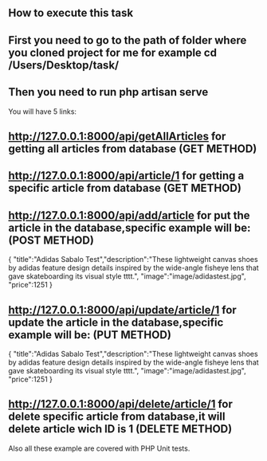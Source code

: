 ## How to execute this task

## First you need to go to the path of folder where you cloned project for me for example cd /Users/Desktop/task/
## Then you need to run php artisan serve

You will have 5 links:

## http://127.0.0.1:8000/api/getAllArticles for getting all articles from database (GET METHOD)

## http://127.0.0.1:8000/api/article/1  for getting a specific article from database (GET METHOD)

## http://127.0.0.1:8000/api/add/article for put the article in the database,specific example will be: (POST METHOD)
{
"title":"Adidas Sabalo Test","description":"These lightweight canvas shoes by adidas feature design details inspired by the wide-angle fisheye lens that gave skateboarding its visual style tttt.",
"image":"image\/adidastest.jpg",
"price":1251
}

## http://127.0.0.1:8000/api/update/article/1 for update the article in the database,specific example will be: (PUT METHOD)
{
"title":"Adidas Sabalo Test","description":"These lightweight canvas shoes by adidas feature design details inspired by the wide-angle fisheye lens that gave skateboarding its visual style tttt.",
"image":"image\/adidastest.jpg",
"price":1251
}

## http://127.0.0.1:8000/api/delete/article/1 for delete specific article from database,it will delete article wich ID is 1 (DELETE METHOD)

Also all these example are covered with PHP Unit tests.

